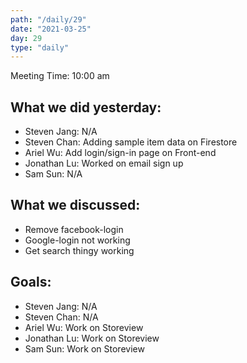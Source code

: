```yaml
---
path: "/daily/29"
date: "2021-03-25"
day: 29
type: "daily"
---
```


<!-- Output copied to clipboard! -->


Meeting Time: 10:00 am


## What we did yesterday:



*   Steven Jang: N/A
*   Steven Chan: Adding sample item data on Firestore
*   Ariel Wu: Add login/sign-in page on Front-end
*   Jonathan Lu: Worked on email sign up
*   Sam Sun: N/A


## What we discussed:



*   Remove facebook-login
*   Google-login not working
*   Get search thingy working


## Goals:



*   Steven Jang: N/A 
*   Steven Chan: N/A
*   Ariel Wu: Work on Storeview
*   Jonathan Lu: Work on Storeview
*   Sam Sun: Work on Storeview